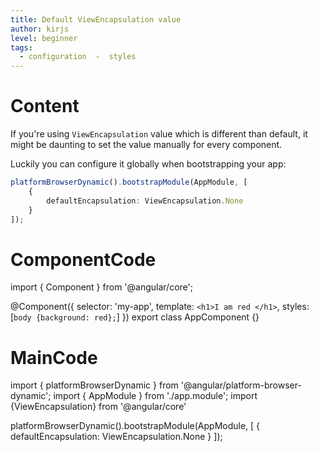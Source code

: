 ```yaml
---
title: Default ViewEncapsulation value
author: kirjs
level: beginner
tags:
  - configuration  -  styles
---
```

# Content
If you're using `ViewEncapsulation` value which is different than default, it might be daunting to set the value manually for every component. 

Luckily you can configure it globally when bootstrapping your app:

```TypeScript
platformBrowserDynamic().bootstrapModule(AppModule, [
    {
        defaultEncapsulation: ViewEncapsulation.None
    }
]);
``` 

# ComponentCode
  
import { Component } from '@angular/core';

@Component({
  selector: 'my-app',
  template: `<h1>I am red </h1>`,
  styles: [` body {background: red}; `]
})
export class AppComponent {}

# MainCode

import { platformBrowserDynamic } from '@angular/platform-browser-dynamic';
import { AppModule } from './app.module';
import {ViewEncapsulation} from '@angular/core'

platformBrowserDynamic().bootstrapModule(AppModule, [
    {
        defaultEncapsulation: ViewEncapsulation.None
    }
]);
